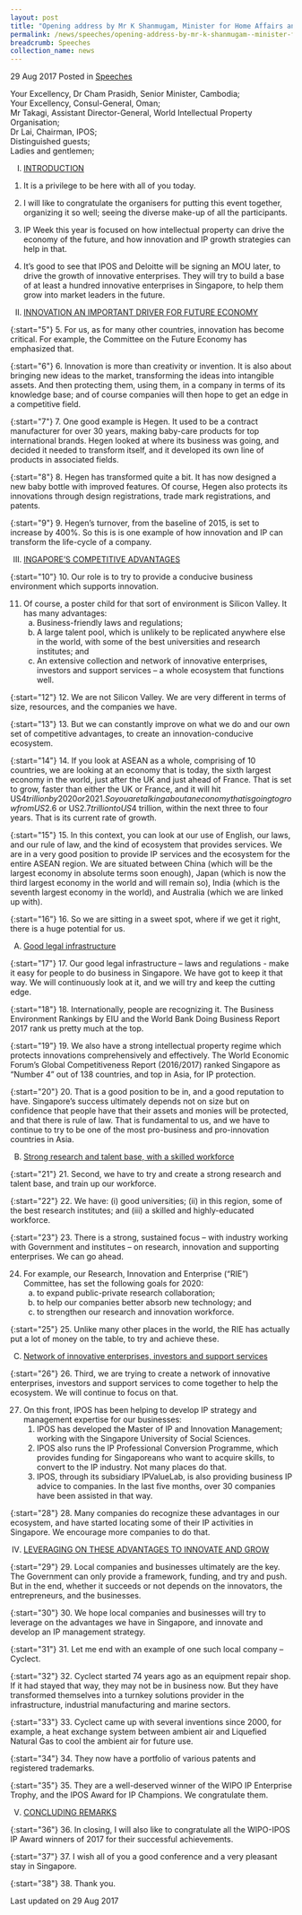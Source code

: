 ```yaml
---
layout: post
title: "Opening address by Mr K Shanmugam, Minister for Home Affairs and Minister for Law at IP Week@SG 2017"
permalink: /news/speeches/opening-address-by-mr-k-shanmugam--minister-for-home-affairs-and3
breadcrumb: Speeches
collection_name: news
---
```


29 Aug 2017 Posted in [Speeches](/news/speeches)

Your Excellency, Dr Cham Prasidh, Senior Minister, Cambodia;    
Your Excellency, Consul-General, Oman;  
Mr Takagi, Assistant Director-General, World Intellectual Property Organisation;  
Dr Lai, Chairman, IPOS;  
Distinguished guests;  
Ladies and gentlemen;  

<ol style="list-style-type: upper-roman">
<li><u>INTRODUCTION</u></li>
</ol>


1. It is a privilege to be here with all of you today.

 

2. I will like to congratulate the organisers for putting this event together, organizing it so well; seeing the diverse make-up of all the participants.

 

3. IP Week this year is focused on how intellectual property can drive the economy of the future, and how innovation and IP growth strategies can help in that.

 

4. It’s good to see that IPOS and Deloitte will be signing an MOU later, to drive the growth of innovative enterprises. They will try to build a base of at least a hundred innovative enterprises in Singapore, to help them grow into market leaders in the future.

<ol start="2" style="list-style-type: upper-roman">
<li><u>INNOVATION AN IMPORTANT DRIVER FOR FUTURE ECONOMY</u></li>
</ol>


{:start="5"}
5.            For us, as for many other countries, innovation has become critical. For example, the Committee on the Future Economy has emphasized that.

 
{:start="6"}
6.            Innovation is more than creativity or invention. It is also about bringing new ideas to the market, transforming the ideas into intangible assets. And then protecting them, using them, in a company in terms of its knowledge base; and of course companies will then hope to get an edge in a competitive field.

 
{:start="7"}
7.            One good example is Hegen. It used to be a contract manufacturer for over 30 years, making baby-care products for top international brands. Hegen looked at where its business was going, and decided it needed to transform itself, and it developed its own line of products in associated fields.

 
{:start="8"}
8.            Hegen has transformed quite a bit. It has now designed a new baby bottle with improved features. Of course, Hegen also protects its innovations through design registrations, trade mark registrations, and patents.

 
{:start="9"}
9.            Hegen’s turnover, from the baseline of 2015, is set to increase by 400%. So this is is one example of how innovation and IP can transform the life-cycle of a company.


<ol start="3" style="list-style-type: upper-roman">
<li><u>INGAPORE’S COMPETITIVE ADVANTAGES</u></li>
</ol>

{:start="10"}
10.         Our role is to try to provide a conducive business environment which supports innovation.


<ol start="11">
<li>Of course, a poster child for that sort of environment is Silicon Valley. It has many advantages:

<ol style="list-style-type: lower-alpha">

<li> Business-friendly laws and regulations; </li>

 

<li> A large talent pool, which is unlikely to be replicated anywhere else in the world, with some of the best universities and research institutes; and </li>

 

<li> An extensive collection and network of innovative enterprises, investors and support services – a whole ecosystem that functions well. </li>

</ol>
</li>
</ol>

{:start="12"}
12.         We are not Silicon Valley. We are very different in terms of size, resources, and the companies we have.

 
{:start="13"}
13.         But we can constantly improve on what we do and our own set of competitive advantages, to create an innovation-conducive ecosystem.

 
{:start="14"}
14.         If you look at ASEAN as a whole, comprising of 10 countries, we are looking at an economy that is today, the sixth largest economy in the world, just after the UK and just ahead of France. That is set to grow, faster than either the UK or France, and it will hit US$4 trillion by 2020 or 2021. So you are talking about an economy that is going to grow from US$2.6 or US$2.7 trillion to US$4 trillion, within the next three to four years. That is its current rate of growth.

 
{:start="15"}
15.         In this context, you can look at our use of English, our laws, and our rule of law, and the kind of ecosystem that provides services. We are in a very good position to provide IP services and the ecosystem for the entire ASEAN region. We are situated between China (which will be the largest economy in absolute terms soon enough), Japan (which is now the third largest economy in the world and will remain so), India (which is the seventh largest economy in the world), and Australia (which we are linked up with).

 
{:start="16"}
16.         So we are sitting in a sweet spot, where if we get it right, there is a huge potential for us.

<ol style="list-style-type: upper-alpha">
<li><u> Good legal infrastructure</u></li>
</ol>

{:start="17"}
17.         Our good legal infrastructure – laws and regulations - make it easy for people to do business in Singapore. We have got to keep it that way. We will continuously look at it, and we will try and keep the cutting edge.

 
{:start="18"}
18.         Internationally, people are recognizing it. The Business Environment Rankings by EIU and the World Bank Doing Business Report 2017 rank us pretty much at the top.

 
{:start="19"}
19.         We also have a strong intellectual property regime which protects innovations comprehensively and effectively. The World Economic Forum’s Global Competitiveness Report (2016/2017) ranked Singapore as “Number 4” out of 138 countries, and top in Asia, for IP protection.

 
{:start="20"}
20.         That is a good position to be in, and a good reputation to have. Singapore’s success ultimately depends not on size but on confidence that people have that their assets and monies will be protected, and that there is rule of law. That is fundamental to us, and we have to continue to try to be one of the most pro-business and pro-innovation countries in Asia.


<ol style="list-style-type: upper-alpha" start="2">
<li><u>Strong research and talent base, with a skilled workforce</u></li>
</ol>

{:start="21"}
21.         Second, we have to try and create a strong research and talent base, and train up our workforce.

 
{:start="22"}
22.         We have: (i) good universities; (ii) in this region, some of the best research institutes; and (iii) a skilled and highly-educated workforce.

 
{:start="23"}
23.         There is a strong, sustained focus – with industry working with Government and institutes – on research, innovation and supporting enterprises. We can go ahead.


<ol start="24">
<li>For example, our Research, Innovation and Enterprise (“RIE”) Committee, has set the following goals for 2020:

<ol style="list-style-type: lower-alpha">
<li>to expand public-private research collaboration;</li>

<li>to help our companies better absorb new technology; and</li>

<li>to strengthen our research and innovation workforce.</li>
</ol>

</li>
</ol>

{:start="25"}
25.         Unlike many other places in the world, the RIE has actually put a lot of money on the table, to try and achieve these.


<ol start="3" style="list-style-type: upper-alpha">
 <li><u>Network of innovative enterprises, investors and support services</u></li>
</ol>

{:start="26"}
26.         Third, we are trying to create a network of innovative enterprises, investors and support services to come together to help the ecosystem. We will continue to focus on that.

<ol start="27">
<li>On this front, IPOS has been helping to develop IP strategy and management expertise for our businesses:

<ol style="list-style-typer: lower-alpha">


<li>IPOS has developed the Master of IP and Innovation Management; working with the Singapore University of Social Sciences. </li>

 

<li> IPOS also runs the IP Professional Conversion Programme, which provides funding for Singaporeans who want to acquire skills, to convert to the IP industry. Not many places do that. </li>

 

<li> IPOS, through its subsidiary IPValueLab, is also providing business IP advice to companies. In the last five months, over 30 companies have been assisted in that way. </li>

</ol>
</li>
</ol>

{:start="28"}
28. Many companies do recognize these advantages in our ecosystem, and have started locating some of their IP activities in Singapore. We encourage more companies to do that.


<ol start="4" style="list-style-type: upper-roman">
<li><u> LEVERAGING ON THESE ADVANTAGES TO INNOVATE AND GROW</u></li>
</ol>


 
{:start="29"}
29. Local companies and businesses ultimately are the key. The Government can only provide a framework, funding, and try and push. But in the end, whether it succeeds or not depends on the innovators, the entrepreneurs, and the businesses.

 
{:start="30"}
30. We hope local companies and businesses will try to leverage on the advantages we have in Singapore, and innovate and develop an IP management strategy.

 
{:start="31"}
31. Let me end with an example of one such local company – Cyclect.

 
{:start="32"}
32. Cyclect started 74 years ago as an equipment repair shop. If it had stayed that way, they may not be in business now. But they have transformed themselves into a turnkey solutions provider in the infrastructure, industrial manufacturing and marine sectors.

 
{:start="33"}
33. Cyclect came up with several inventions since 2000, for example, a heat exchange system between ambient air and Liquefied Natural Gas to cool the ambient air for future use.

 
{:start="34"}
34. They now have a portfolio of various patents and registered trademarks.

 
{:start="35"}
35. They are a well-deserved winner of the WIPO IP Enterprise Trophy, and the IPOS Award for IP Champions. We congratulate them.


<ol start="5" style="list-style-type: upper-roman">
<li><u>CONCLUDING REMARKS</u></li>
</ol>

{:start="36"}
36. In closing, I will also like to congratulate all the WIPO-IPOS IP Award winners of 2017 for their successful achievements.

 
{:start="37"}
37. I wish all of you a good conference and a very pleasant stay in Singapore.

 
{:start="38"}
38. Thank you.  

<p class="right-side-updated">Last updated on 29 Aug 2017</p>

